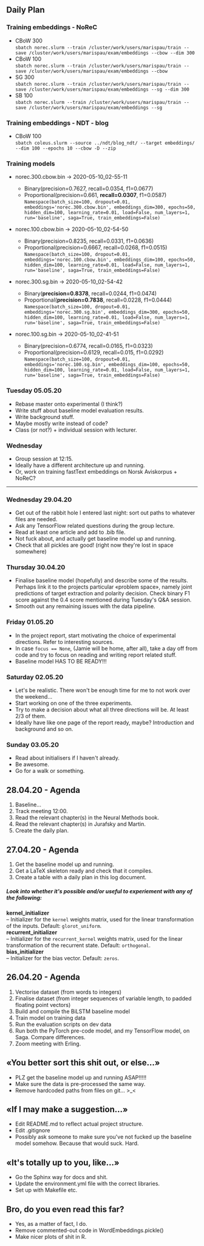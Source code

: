## Daily Plan

### Training embeddings - NoReC
- CBoW 300  
    `sbatch norec.slurm --train /cluster/work/users/marispau/train --save /cluster/work/users/marispau/exam/embeddings --cbow --dim 300`  
- CBoW 100  
    `sbatch norec.slurm --train /cluster/work/users/marispau/train --save /cluster/work/users/marispau/exam/embeddings --cbow`
- SG 300  
    `sbatch norec.slurm --train /cluster/work/users/marispau/train --save /cluster/work/users/marispau/exam/embeddings --sg --dim 300`  
- SB 100  
    `sbatch norec.slurm --train /cluster/work/users/marispau/train --save /cluster/work/users/marispau/exam/embeddings --sg`  

### Training embeddings - NDT - blog
- CBoW 100  
    `sbatch coleus.slurm --source ../ndt/blog_ndt/ --target embeddings/ --dim 100 --epochs 10 --cbow -D --zip`

### Training models
- norec.300.cbow.bin -> 2020-05-10_02-55-11  
    - Binary(precision=0.7627, recall=0.0354, f1=0.0677)  
    - Proportional(precision=0.661, **recall=0.0307**, f1=0.0587)  
    `Namespace(batch_size=100, dropout=0.01, embeddings='norec.300.cbow.bin', embeddings_dim=300, epochs=50, hidden_dim=100, learning_rate=0.01, load=False, num_layers=1, run='baseline', saga=True, train_embeddings=False)`  
    
- norec.100.cbow.bin -> 2020-05-10_02-54-50  
    - Binary(precision=0.8235, recall=0.0331, f1=0.0636)  
    - Proportional(precision=0.6667, recall=0.0268, f1=0.0515)  
    `Namespace(batch_size=100, dropout=0.01, embeddings='norec.100.cbow.bin', embeddings_dim=100, epochs=50, hidden_dim=100, learning_rate=0.01, load=False, num_layers=1, run='baseline', saga=True, train_embeddings=False)`  
    
- norec.300.sg.bin -> 2020-05-10_02-54-42  
    - Binary(**precision=0.8378**, recall=0.0244, f1=0.0474)  
    - Proportional(**precision=0.7838**, recall=0.0228, f1=0.0444)  
    `Namespace(batch_size=100, dropout=0.01, embeddings='norec.300.sg.bin', embeddings_dim=300, epochs=50, hidden_dim=100, learning_rate=0.01, load=False, num_layers=1, run='baseline', saga=True, train_embeddings=False)`  
    
- norec.100.sg.bin -> 2020-05-10_02-41-51  
    - Binary(precision=0.6774, recall=0.0165, f1=0.0323)  
    - Proportional(precision=0.6129, recall=0.015, f1=0.0292)  
    `Namespace(batch_size=100, dropout=0.01, embeddings='norec.100.sg.bin', embeddings_dim=100, epochs=50, hidden_dim=100, learning_rate=0.01, load=False, num_layers=1, run='baseline', saga=True, train_embeddings=False)`  

### Tuesday 05.05.20
- Rebase master onto experimental (I think?)
- Write stuff about baseline model evaluation results.
- Write background stuff.
- Maybe mostly write instead of code?
- Class (or not?) + individual session with lecturer.

### Wednesday
- Group session at 12:15.
- Ideally have a different architecture up and running. 
- Or, work on training fastText embeddings on Norsk Aviskorpus + NoReC?

---

### Wednesday 29.04.20
- Get out of the rabbit hole I entered last night: sort out paths to whatever files are needed.
- Ask any TensorFlow related questions during the group lecture.
- Read at least one article and add to .bib file.
- Not fuck about, and actually get baseline model up and running.
- Check that all pickles are good! (right now they're lost in space somewhere)

### Thursday 30.04.20
- Finalise baseline model (hopefully) and describe some of the results. Perhaps link it to the projects particular «problem space», namely joint predictions of target extraction and polarity decision. Check binary F1 score against the 0.4 score mentioned during Tuesday's Q&A session.
- Smooth out any remaining issues with the data pipeline.

### Friday 01.05.20
- In the project report, start motivating the choice of experimental directions. Refer to interesting sources.
- In case `focus == None`, (Jamie will be home, after all), take a day off from code and try to focus on reading and writing report related stuff.
- Baseline model HAS TO BE READY!!!

### Saturday 02.05.20
- Let's be realistic. There won't be enough time for me to not work over the weekend...
- Start working on one of the three experiments.
- Try to make a decision about what all three directions will be. At least 2/3 of them.
- Ideally have like one page of the report ready, maybe? Introduction and background and so on.

### Sunday 03.05.20
- Read about initialisers if I haven't already.
- Be awesome.
- Go for a walk or something.

28.04.20 - Agenda
---
1. Baseline...
2. Track meeting 12:00.
3. Read the relevant chapter(s) in the Neural Methods book.
4. Read the relevant chapter(s) in Jurafsky and Martin.
5. Create the daily plan.

27.04.20 - Agenda
---
1. Get the baseline model up and running.
2. Get a LaTeX skeleton ready and check that it compiles.
3. Create a table with a daily plan in this log document.

##### Look into whether it's possible and/or useful to experiement with any of the following:

**kernel_initializer**  
– Initializer for the `kernel` weights matrix, used for the linear transformation of the inputs. Default: `glorot_uniform`.  
**recurrent_initializer**  
– Initializer for the `recurrent_kernel` weights matrix, used for the linear transformation of the recurrent state. Default: `orthogonal`.   
**bias_initializer**  
– Initializer for the bias vector. Default: `zeros`.  

26.04.20 - Agenda
---
1. Vectorise dataset (from words to integers)
2. Finalise dataset (from integer sequences of variable length, to padded floating point vectors)
3. Build and compile the BiLSTM baseline model
4. Train model on training data
5. Run the evaluation scripts on dev data
6. Run both the PyTorch pre-code model, and my TensorFlow model, on Saga. Compare differences.
7. Zoom meeting with Erling.

«You better sort this shit out, or else...»
---
- PLZ get the baseline model up and running ASAP!!!!!
- Make sure the data is pre-processed the same way.
- Remove hardcoded paths from files on git... >_<

«If I may make a suggestion...»
---
- Edit README.md to reflect actual project structure.
- Edit .gitignore
- Possibly ask someone to make sure you've not fucked up the baseline model somehow. Because that would suck. Hard.

«It's totally up to you, like...»
--- 
- Go the Sphinx way for docs and shit. 
- Update the environment.yml file with the correct libraries.
- Set up with Makefile etc.

Bro, do you even read this far?
---
- Yes, as a matter of fact, I do.
- Remove commented-out code in WordEmbeddings.pickle()
- Make nicer plots of shit in R.
